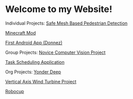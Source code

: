 # Welcome to my Website!

Individual Projects:
[Safe Mesh Based Pedestrian Detection](project.html)

[Minecraft Mod](minecraftmod.html)

[First Android App (Donnez)](androidapp.html)

Group Projects:
[Novice Computer Vision Project](firstcvproject.html)

[Task Scheduling Application](taskschedulingapp.html)

Org Projects:
[Yonder Deep](yonderdeep.html)

[Vertical Axis Wind Turbine Project](vawt.html)

[Robocup](robocup.html)



